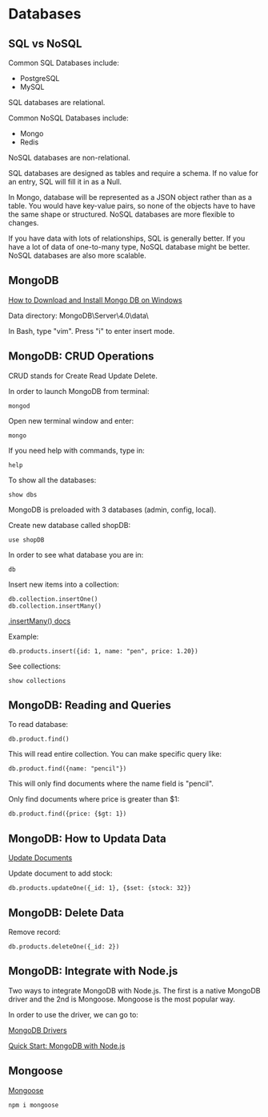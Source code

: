 # Databases

## SQL vs NoSQL

Common SQL Databases include:

* PostgreSQL
* MySQL

SQL databases are relational. 

Common NoSQL Databases include:

* Mongo
* Redis

NoSQL databases are non-relational. 

SQL databases are designed as tables and require a schema. If no value for an entry, SQL will fill it in as a Null. 

In Mongo, database will be represented as a JSON object rather than as a table. You would have key-value pairs, so none of the objects have to have the same shape or structured. NoSQL databases are more flexible to changes. 

If you have data with lots of relationships, SQL is generally better. If you have a lot of data of one-to-many type, NoSQL database might be better. NoSQL databases are also more scalable. 

## MongoDB

[How to Download and Install Mongo DB on Windows](https://medium.com/@LondonAppBrewery/how-to-download-install-mongodb-on-windows-4ee4b3493514)

Data directory: MongoDB\Server\4.0\data\

In Bash, type "vim". Press "i" to enter insert mode. 

## MongoDB: CRUD Operations

CRUD stands for Create Read Update Delete. 

In order to launch MongoDB from terminal:

```
mongod
```

Open new terminal window and enter:

```
mongo
```

If you need help with commands, type in:

```
help
```

To show all the databases:

```
show dbs
```

MongoDB is preloaded with 3 databases (admin, config, local). 

Create new database called shopDB:

```
use shopDB
```

In order to see what database you are in:

```
db
```

Insert new items into a collection:

```
db.collection.insertOne()
db.collection.insertMany()
```

[.insertMany() docs](https://docs.mongodb.com/manual/reference/method/db.collection.insertMany/#db.collection.insertMany)

Example:

```
db.products.insert({id: 1, name: "pen", price: 1.20})
```

See collections:

```
show collections
```

## MongoDB: Reading and Queries

To read database:

```
db.product.find()
```

This will read entire collection. You can make specific query like:

```
db.product.find({name: "pencil"})
```

This will only find documents where the name field is "pencil". 

Only find documents where price is greater than $1:

```
db.product.find({price: {$gt: 1})
```

## MongoDB: How to Updata Data

[Update Documents](https://docs.mongodb.com/manual/tutorial/update-documents/)

Update document to add stock:

```
db.products.updateOne({_id: 1}, {$set: {stock: 32}}
```

## MongoDB: Delete Data

Remove record:

```
db.products.deleteOne({_id: 2})
```

## MongoDB: Integrate with Node.js

Two ways to integrate MongoDB with Node.js. The first is a native MongoDB driver and the 2nd is Mongoose. Mongoose is the most popular way. 

In order to use the driver, we can go to:

[MongoDB Drivers](https://docs.mongodb.com/ecosystem/drivers/)

[Quick Start: MongoDB with Node.js](http://mongodb.github.io/node-mongodb-native/3.2/quick-start/quick-start/)

## Mongoose

[Mongoose](https://mongoosejs.com/)

```
npm i mongoose
```





